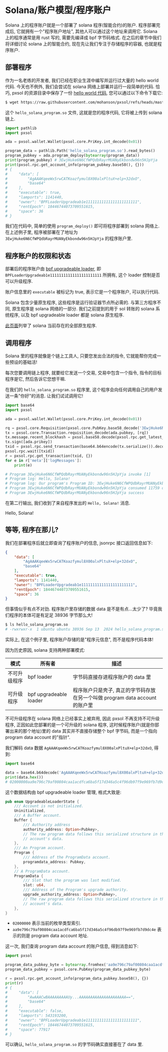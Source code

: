 # Solana/账户模型/程序账户

Solana 上的程序账户就是一个部署了 solana 程序(智能合约)的账户. 程序部署完成后, 它就拥有一个"程序账户地址", 其他人可以通过这个地址来调用它. Solana 上的程序通常是用 rust 写的, 需要先编译成 bpf 字节码格式. 在之后的章节中我们将详细讨论 solana 上的智能合约, 现在先让我们专注于存储程序的容器, 也就是程序账户.

## 部署程序

作为一名老练的开发者, 我们已经在职业生涯中编写并运行过大量的 hello world 代码. 今天也不例外, 我们会尝试在 solana 网络上部署并运行一段简单的代码. 恰巧, pxsol 的资源目录中保存了一份 [hello world 代码](https://github.com/mohanson/pxsol/blob/master/res/hello_solana_program.so), 您可以通过以下命令下载它:

```sh
$ wget https://raw.githubusercontent.com/mohanson/pxsol/refs/heads/master/res/hello_solana_program.so
```

这个 `hello_solana_program.so` 文件, 这就是您的程序代码, 它将被上传到 solana 链上.

```py
import pathlib
import pxsol

ada = pxsol.wallet.Wallet(pxsol.core.PriKey.int_decode(0x01))

program_data = pathlib.Path('hello_solana_program.so').read_bytes()
program_pubkey = ada.program_deploy(bytearray(program_data))
print(program_pubkey) # 3EwjHuke6N6CfWPQdbRayrMUANyEkbondw96n5HJpYja
print(pxsol.rpc.get_account_info(program_pubkey.base58(), {}))
# {
#     "data": [
#         "AgAAAKqeeWx5rwCATKoazfymul8X00alxPltuX+elp+32dxO",
#         "base64"
#     ],
#     "executable": true,
#     "lamports": 1141440,
#     "owner": "BPFLoaderUpgradeab1e11111111111111111111111",
#     "rentEpoch": 18446744073709551615,
#     "space": 36
# }
```

我们在代码中, 简单的使用 `program_deploy()` 即可将程序部署到 solana 网络上. 在上述例子里, 程序被部署在了地址为 `3EwjHuke6N6CfWPQdbRayrMUANyEkbondw96n5HJpYja` 的程序账户里.

## 程序账户的权限和状态

部署后的程序账户由 [bpf upgradeable loader](https://docs.anza.xyz/runtime/programs#bpf-loader), 即 `BPFLoaderUpgradeab1e11111111111111111111111` 所拥有, 这个 loader 控制是否可以升级程序.

账户信息里的 `executable` 被标记为 true, 表示它是一个程序账户, 可以执行代码.

Solana 包含少量原生程序, 这些程序是运行验证器节点所必需的. 与第三方程序不同, 原生程序是 solana 网络的一部分. 我们之前提到的用于 sol 转账的 solana 系统程序, 以及 bpf upgradeable loader 都是 solana 原生程序.

[此页面](https://docs.anza.xyz/runtime/programs)列举了 solana 当前存在的全部原生程序.

## 调用程序

Solana 里的程序就像是个链上工具人, 只要您发出合法的指令, 它就能帮你完成一些预设的基础活!

每次您要调用链上程序, 就要给它发送一个交易, 交易中包含一个指令, 指令的目标程序是它, 然后告诉它您想干嘛.

在我们的 `hello_solana_program.so` 程序里, 这个程序会向任何调用自己的用户发送一条"你好"的消息. 让我们试试调用它!

```py
import base64
import pxsol

ada = pxsol.wallet.Wallet(pxsol.core.PriKey.int_decode(0x01))

rq = pxsol.core.Requisition(pxsol.core.PubKey.base58_decode('3EwjHuke6N6CfWPQdbRayrMUANyEkbondw96n5HJpYja'), [], bytearray())
tx = pxsol.core.Transaction.requisition_decode(ada.pubkey, [rq])
tx.message.recent_blockhash = pxsol.base58.decode(pxsol.rpc.get_latest_blockhash({})['blockhash'])
tx.sign([ada.prikey])
txid = pxsol.rpc.send_transaction(base64.b64encode(tx.serialize()).decode(), {})
pxsol.rpc.wait([txid])
r = pxsol.rpc.get_transaction(txid, {})
for e in r['meta']['logMessages']:
    print(e)

# Program 3EwjHuke6N6CfWPQdbRayrMUANyEkbondw96n5HJpYja invoke [1]
# Program log: Hello, Solana!
# Program log: Our program's Program ID: 3EwjHuke6N6CfWPQdbRayrMUANyEkbondw96n5HJpYja
# Program 3EwjHuke6N6CfWPQdbRayrMUANyEkbondw96n5HJpYja consumed 11759 of 200000 compute units
# Program 3EwjHuke6N6CfWPQdbRayrMUANyEkbondw96n5HJpYja success
```

在第二行输出, 我们收到了来自程序发出的 `Hello, Solana!` 消息.

Hello, Solana!

## 等等, 程序在那儿?

我们在部署程序后就立即查询了程序账户的信息, jsonrpc 接口返回信息如下:

```json
{
    "data": [
        "AgAAAKqeeWx5rwCATKoazfymul8X00alxPltuX+elp+32dxO",
        "base64"
    ],
    "executable": true,
    "lamports": 1141440,
    "owner": "BPFLoaderUpgradeab1e11111111111111111111111",
    "rentEpoch": 18446744073709551615,
    "space": 36
}
```

但事情似乎有点不对劲. 程序账户里存储的数据 data 是不是有点...太少了? 毕竟我们程序的本体可是有足足 38936 字节那么大!

```sh
$ ls hello_solana_program.so
# -rwxrwxr-x  1 ubuntu ubuntu 38936 Sep 13  2024 hello_solana_program.so
```

实际上, 在这个例子里, 程序账户存储的是"程序元信息", 而不是程序代码本体!

因为历史原因, solana 支持两种部署模式:

|     模式     |         所有者         |                                     描述                                     |
| ------------ | ---------------------- | ---------------------------------------------------------------------------- |
| 不可升级程序 | bpf loader             | 字节码直接存进程序账户的 data 里                                             |
| 可升级程序   | bpf upgradeable loader | 程序账户只是壳子, 真正的字节码存放在另一个叫做 program data account 的账户里 |

不可升级程序在 solana 网络上已经事实上被弃用, 因此 pxsol 不再支持不可升级程序, 正因如此您部署的是一个可升级的 solana 程序, 这时候程序账户(就是你部署出来的那个地址)里的 data 其实并不直接存储整个 bpf 字节码, 而是一个指向 program data account 的"指针".

我们解码 data 数据 `AgAAAKqeeWx5rwCATKoazfymul8X00alxPltuX+elp+32dxO`, 得到:

```py
import base64

data = base64.b64decode('AgAAAKqeeWx5rwCATKoazfymul8X00alxPltuX+elp+32dxO')
print(data.hex())
# 02000000aa9e796c79af00804caa1acdfca6ba5f17d346a5c4f96db97f9e969fb7d9dc4e
```

这个数据结构由 bpf upgradeable loader 管理, 格式大致是:

```rs
pub enum UpgradeableLoaderState {
    /// Account is not initialized.
    Uninitialized,
    /// A Buffer account.
    Buffer {
        /// Authority address
        authority_address: Option<Pubkey>,
        // The raw program data follows this serialized structure in the
        // account's data.
    },
    /// An Program account.
    Program {
        /// Address of the ProgramData account.
        programdata_address: Pubkey,
    },
    // A ProgramData account.
    ProgramData {
        /// Slot that the program was last modified.
        slot: u64,
        /// Address of the Program's upgrade authority.
        upgrade_authority_address: Option<Pubkey>,
        // The raw program data follows this serialized structure in the
        // account's data.
    },
}
```

- `02000000` 表示当前的枚举类型索引.
- `aa9e796c79af00804caa1acdfca6ba5f17d346a5c4f96db97f9e969fb7d9dc4e` 表示的则是 program data account 地址.

这一次, 我们查询 program data account 的账户信息, 得到消息如下:

```py
import pxsol

program_data_pubkey_byte = bytearray.fromhex('aa9e796c79af00804caa1acdfca6ba5f17d346a5c4f96db97f9e969fb7d9dc4e')
program_data_pubkey = pxsol.core.PubKey(program_data_pubkey_byte)

r = pxsol.rpc.get_account_info(program_data_pubkey.base58(), {})
print(r)
# {
#     "data": [
#         "AwAAACwBAAAAAAAAAUy...AAAAAAAAAAAAAAAAAAAAA==",
#         "base64"
#     ],
#     "executable": false,
#     "lamports": 543193200,
#     "owner": "BPFLoaderUpgradeab1e11111111111111111111111",
#     "rentEpoch": 18446744073709551615,
#     "space": 77917
# }
```

可以确认, `hello_solana_program.so` 的字节码确实直接塞在了 data 里.
